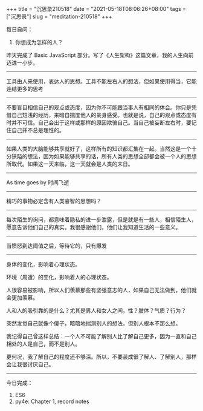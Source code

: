 +++
title = "沉思录210518"
date = "2021-05-18T08:06:26+08:00"
tags = ["沉思录"]
slug = "meditation-210518"
+++

每日自问：

1. 你想成为怎样的人？

昨天完成了 Basic JavaScript 部分。写了《人生架构》这篇文章，我的人生向前迈进一小步。

---

工具由人来使用，表达人的思想。工具不能左右人的想法，但如果使用得当，它能连结更多的思考

---

不要盲目相信自己的观点或态度，因为你不可能跟当事人有相同的体会。你只是凭借自己短浅的经历，来暗自揣度他人的亲身感受。也就是说，自己的观点或态度有时并不可信。自己会出于这样或那样的原因欺骗自己。当自己被妄断左右时，要记住自己并不总是理性的。

---

如果人类的大脑能够共享就好了，这样所有的知识都汇集在一起。当然这是一个十分狭隘的想法，因为如果能够共享的话，所有人类的思想全部都会被一个人的思想所取代。如果这一天来临，这一天就会是人类的末日。

---

As time goes by 时间飞逝

---

精巧的事物必定含有人类睿智的思想吗？

---

每次陌生的询问，都意味着隐私的进一步泄露，但是就是有一些人，相信陌生人，愿意告诉他们自己的真实。我很感谢他们，他们让我知道生活的一些意义。

---

当愤怒到达阈值之后，等待它的，只有爆发

---

身体的变化，影响着心理状态。

环境（周遭）的变化，影响着人的心理状态。

人很容易被影响，所以人们羡慕那些有坚强意志的人，如果自己无法做到，他们就会更加羡慕。

人和人的吸引靠的是什么？尤其是男人和女人之间，性？肢体？气质？行为？

突然发觉自己就像个傻子，暗暗地揣测别人的想法，但别人根本不那么想。

我记得自己曾这样总结：一个人不可能了解别人比了解自己更多，因为一直和自己相处的人是自己，而不是别人。

更何况，我了解自己的程度还不够深。所以，不要装成很了解人、了解别人，那样会让我很讨厌自己。

---

今日完成：

1. ES6
2. py4e: Chapter 1, record notes
